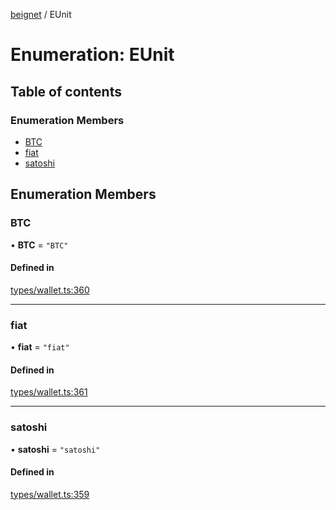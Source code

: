 [beignet](../README.md) / EUnit

# Enumeration: EUnit

## Table of contents

### Enumeration Members

- [BTC](EUnit.md#btc)
- [fiat](EUnit.md#fiat)
- [satoshi](EUnit.md#satoshi)

## Enumeration Members

### BTC

• **BTC** = ``"BTC"``

#### Defined in

[types/wallet.ts:360](https://github.com/synonymdev/beignet/blob/e4162f7/src/types/wallet.ts#L360)

___

### fiat

• **fiat** = ``"fiat"``

#### Defined in

[types/wallet.ts:361](https://github.com/synonymdev/beignet/blob/e4162f7/src/types/wallet.ts#L361)

___

### satoshi

• **satoshi** = ``"satoshi"``

#### Defined in

[types/wallet.ts:359](https://github.com/synonymdev/beignet/blob/e4162f7/src/types/wallet.ts#L359)
